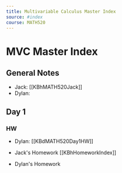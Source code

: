 ```yaml
---
title: Multivariable Calculus Master Index
source: #index 
course: MATH520
---
```


# MVC Master Index

## General Notes
- Jack: [[KBhMATH520Jack]]
- Dylan: 

## Day 1
### HW
- Dylan: [[KBdMATH520Day1HW]]

- Jack's Homework [[KBhHomeworkIndex]] 
- Dylan's Homework
